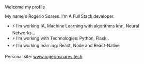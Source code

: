 Welcome my profile

My name´s Rogério Soares. I'm A Full Stack developer.

- ⚡ I’m working IA, Machine Learning with algorithms knn, Neural Networks... 
- ⚡ I’m working with Technologies: Python, Flask..
- ⚡ I’m working learning: React, Node and React-Native

Personal site: www.rogeriosoares.tech

